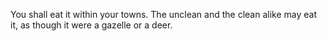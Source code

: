 You shall eat it within your towns. The unclean and the clean alike may eat it, as though it were a gazelle or a deer.
